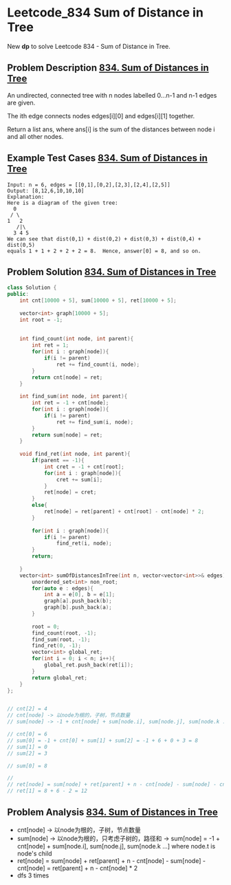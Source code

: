 # Leetcode_834 Sum of Distance in Tree



New **dp** to solve Leetcode 834 - Sum of Distance in Tree.
<!--more-->


## Problem Description [834. Sum of Distances in Tree](https://leetcode.com/problems/sum-of-distances-in-tree/)

<p>
An undirected, connected tree with n nodes labelled 0...n-1 and n-1 edges are given.

The ith edge connects nodes edges[i][0] and edges[i][1] together.

Return a list ans, where ans[i] is the sum of the distances between node i and all other nodes.
</p>




## Example Test Cases [834. Sum of Distances in Tree](https://leetcode.com/problems/sum-of-distances-in-tree/)

```
Input: n = 6, edges = [[0,1],[0,2],[2,3],[2,4],[2,5]]
Output: [8,12,6,10,10,10]
Explanation: 
Here is a diagram of the given tree:
  0
 / \
1   2
   /|\
  3 4 5
We can see that dist(0,1) + dist(0,2) + dist(0,3) + dist(0,4) + dist(0,5)
equals 1 + 1 + 2 + 2 + 2 = 8.  Hence, answer[0] = 8, and so on.
```




## Problem Solution [834. Sum of Distances in Tree](https://leetcode.com/problems/sum-of-distances-in-tree/)

```cpp
class Solution {
public:
    int cnt[10000 + 5], sum[10000 + 5], ret[10000 + 5];
    
    vector<int> graph[10000 + 5];
    int root = -1;
    
    
    int find_count(int node, int parent){
        int ret = 1;
        for(int i : graph[node]){
            if(i != parent)
                ret += find_count(i, node);
        }
        return cnt[node] = ret;
    }
    
    int find_sum(int node, int parent){
        int ret = -1 + cnt[node];
        for(int i : graph[node]){
            if(i != parent)
                ret += find_sum(i, node);
        }
        return sum[node] = ret;
    }
    
    void find_ret(int node, int parent){
        if(parent == -1){
            int cret = -1 + cnt[root];
            for(int i : graph[node]){
                cret += sum[i];
            }
            ret[node] = cret;
        }
        else{
            ret[node] = ret[parent] + cnt[root] - cnt[node] * 2;
        }
        
        for(int i : graph[node]){
            if(i != parent)
                find_ret(i, node);
        }
        return;
        
    }
    vector<int> sumOfDistancesInTree(int n, vector<vector<int>>& edges) {
        unordered_set<int> non_root;
        for(auto e : edges){
            int a = e[0], b = e[1];
            graph[a].push_back(b);  
            graph[b].push_back(a); 
        }
    
        root = 0;
        find_count(root, -1);
        find_sum(root, -1);
        find_ret(0, -1);
        vector<int> global_ret;
        for(int i = 0; i < n; i++){
            global_ret.push_back(ret[i]);
        }
        return global_ret;
    }
};


// cnt[2] = 4
// cnt[node] -> 以node为根的，子树，节点数量
// sum[node] -> -1 + cnt[node] + sum[node.i], sum[node.j], sum[node.k ...] -> 以node为根的，只考虑子树的，和

// cnt[0] = 6
// sum[0] = -1 + cnt[0] + sum[1] + sum[2] = -1 + 6 + 0 + 3 = 8
// sum[1] = 0
// sum[2] = 3

// sum[0] = 8

// 
// ret[node] = sum[node] + ret[parent] + n - cnt[node] - sum[node] - cnt[node] = ret[parent] + n - cnt[node] * 2 = 8 + 6 - 4 * 2 = 6
// ret[1] = 8 + 6 - 2 = 12

```



## Problem Analysis [834. Sum of Distances in Tree](https://leetcode.com/problems/sum-of-distances-in-tree/)
- cnt[node] -> 以node为根的，子树，节点数量
- sum[node] -> 以node为根的，只考虑子树的，路径和 -> sum[node] = -1 + cnt[node] + sum[node.i], sum[node.j], sum[node.k ...] where node.t is node's child
- ret[node] = sum[node] + ret[parent] + n - cnt[node] - sum[node] - cnt[node] = ret[parent] + n - cnt[node] * 2
- dfs 3 times

